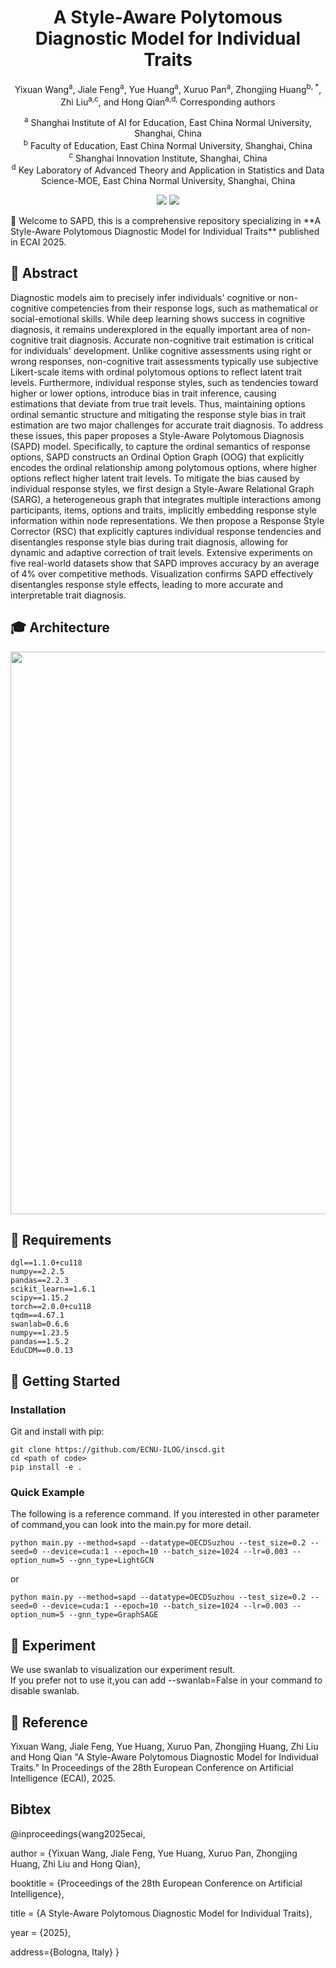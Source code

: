 <div align="center">

# A Style-Aware Polytomous Diagnostic Model for Individual Traits

Yixuan Wang<sup>a</sup>, Jiale Feng<sup>a</sup>, Yue Huang<sup>a</sup>, Xuruo Pan<sup>a</sup>, Zhongjing Huang<sup>b, *</sup>, Zhi Liu<sup>a,c</sup>, and Hong Qian<sup>a,d, *</sup> 
<sup>*</sup> Corresponding authors

<sup>a</sup> Shanghai Institute of AI for Education, East China Normal University, Shanghai, China  
<sup>b</sup> Faculty of Education, East China Normal University, Shanghai, China  
<sup>c</sup> Shanghai Innovation Institute, Shanghai, China  
<sup>d</sup> Key Laboratory of Advanced Theory and Application in Statistics and Data Science-MOE, East China Normal University, Shanghai, China

<a href='https://github.com/yxwang19/SAPD/paper/main.pdf'><img src='https://img.shields.io/badge/Paper-PDF-orange'></a>
<a href='https://github.com/yxwang19/SAPD'><img src='https://img.shields.io/badge/Project-Page-green'></a>


</div>
🎉 Welcome to SAPD, this is a comprehensive repository specializing in **A Style-Aware Polytomous Diagnostic Model for Individual Traits** published in ECAI 2025.


## 🔔 Abstract
Diagnostic models aim to precisely infer individuals' cognitive or non-cognitive competencies from their response logs, such as mathematical or social-emotional skills. While deep learning shows success in cognitive diagnosis, it remains underexplored in the equally important area of non-cognitive trait diagnosis. Accurate non-cognitive trait estimation is critical for individuals' development. Unlike cognitive assessments using right or wrong responses, non-cognitive trait assessments typically use subjective Likert-scale items with ordinal polytomous options to reflect latent trait levels. Furthermore, individual response styles, such as tendencies toward higher or lower options, introduce bias in trait inference, causing estimations that deviate from true trait levels. Thus, maintaining options ordinal semantic structure and mitigating the response style bias in trait estimation are two major challenges for accurate trait diagnosis. To address these issues, this paper proposes a Style-Aware Polytomous Diagnosis (SAPD) model. Specifically, to capture the ordinal semantics of response options, SAPD constructs an Ordinal Option Graph (OOG) that explicitly encodes the ordinal relationship among polytomous options, where higher options reflect higher latent trait levels. To mitigate the bias caused by individual response styles, we first design a Style-Aware Relational Graph (SARG), a heterogeneous graph that integrates multiple interactions among participants, items, options and traits, implicitly embedding response style information within node representations. We then propose a Response Style Corrector (RSC) that explicitly captures individual response tendencies and disentangles response style bias during trait diagnosis, allowing for dynamic and adaptive correction of trait levels. Extensive experiments on five real-world datasets show that SAPD improves accuracy by an average of 4% over competitive methods. Visualization confirms SAPD effectively disentangles response style effects, leading to more accurate and interpretable trait diagnosis.

## 🎓 Architecture
 <div align="center">

<img src='asset/SAPD.svg' width=900 />
</div>

## 📖 Requirements
```shell
dgl==1.1.0+cu118
numpy==2.2.5
pandas==2.2.3
scikit_learn==1.6.1
scipy==1.15.2
torch==2.0.0+cu118
tqdm==4.67.1
swanlab=0.6.6
numpy==1.23.5
pandas==1.5.2
EduCDM==0.0.13
```
 

## 🚀 Getting Started
### Installation
Git and install with pip:
```
git clone https://github.com/ECNU-ILOG/inscd.git
cd <path of code>
pip install -e .
```
### Quick Example
The following is a reference command. If you interested in other parameter of command,you can look into the main.py for more detail.
```
python main.py --method=sapd --datatype=OECDSuzhou --test_size=0.2 --seed=0 --device=cuda:1 --epoch=10 --batch_size=1024 --lr=0.003 --option_num=5 --gnn_type=LightGCN
```
or
```
python main.py --method=sapd --datatype=OECDSuzhou --test_size=0.2 --seed=0 --device=cuda:1 --epoch=10 --batch_size=1024 --lr=0.003 --option_num=5 --gnn_type=GraphSAGE
```

## 👏 Experiment
We use swanlab to visualization our experiment result.  
If you prefer not to use it,you can add --swanlab=False in your command to disable swanlab.

## 💭 Reference 
Yixuan Wang, Jiale Feng, Yue Huang, Xuruo Pan, Zhongjing Huang, Zhi Liu and Hong Qian "A Style-Aware Polytomous Diagnostic Model for Individual Traits." In Proceedings of the 28th European Conference on Artificial Intelligence (ECAI), 2025.

## Bibtex
@inproceedings{wang2025ecai,

author = {Yixuan Wang, Jiale Feng, Yue Huang, Xuruo Pan, Zhongjing Huang, Zhi Liu and Hong Qian},

booktitle = {Proceedings of the 28th European Conference on Artificial Intelligence},

title = {A Style-Aware Polytomous Diagnostic Model for Individual Traits},

year = {2025},

address={Bologna, Italy}
}


